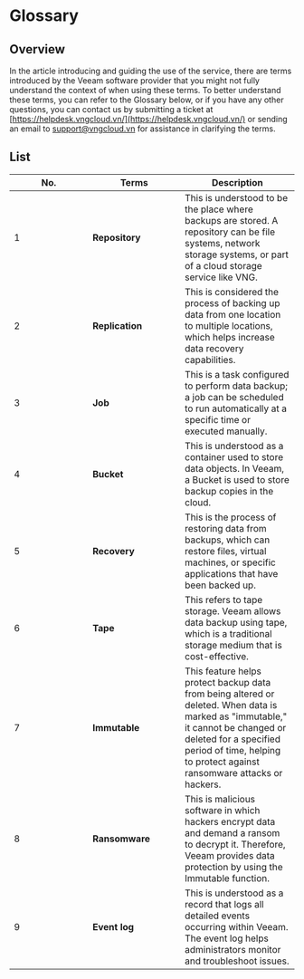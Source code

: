 # Glossary

## Overview

In the article introducing and guiding the use of the service, there are terms introduced by the Veeam software provider that you might not fully understand the context of when using these terms. To better understand these terms, you can refer to the Glossary below, or if you have any other questions, you can contact us by submitting a ticket at [https://helpdesk.vngcloud.vn/](https://helpdesk.vngcloud.vn/) or sending an email to support@vngcloud.vn for assistance in clarifying the terms.

## List

<table><thead><tr><th width="123">No.</th><th width="147">Terms</th><th>Description</th></tr></thead><tbody><tr><td>1</td><td><strong>Repository</strong></td><td>This is understood to be the place where backups are stored. A repository can be file systems, network storage systems, or part of a cloud storage service like VNG.</td></tr><tr><td>2</td><td><strong>Replication</strong></td><td>This is considered the process of backing up data from one location to multiple locations, which helps increase data recovery capabilities.</td></tr><tr><td>3</td><td><strong>Job</strong></td><td>This is a task configured to perform data backup; a job can be scheduled to run automatically at a specific time or executed manually.</td></tr><tr><td>4</td><td><strong>Bucket</strong></td><td>This is understood as a container used to store data objects. In Veeam, a Bucket is used to store backup copies in the cloud.</td></tr><tr><td>5</td><td><strong>Recovery</strong></td><td>This is the process of restoring data from backups, which can restore files, virtual machines, or specific applications that have been backed up.</td></tr><tr><td>6</td><td><strong>Tape</strong></td><td>This refers to tape storage. Veeam allows data backup using tape, which is a traditional storage medium that is cost-effective.</td></tr><tr><td>7</td><td><strong>Immutable</strong></td><td>This feature helps protect backup data from being altered or deleted. When data is marked as "immutable," it cannot be changed or deleted for a specified period of time, helping to protect against ransomware attacks or hackers.</td></tr><tr><td>8</td><td><strong>Ransomware</strong></td><td>This is malicious software in which hackers encrypt data and demand a ransom to decrypt it. Therefore, Veeam provides data protection by using the Immutable function.</td></tr><tr><td>9</td><td><strong>Event log</strong></td><td>This is understood as a record that logs all detailed events occurring within Veeam. The event log helps administrators monitor and troubleshoot issues.</td></tr></tbody></table>
